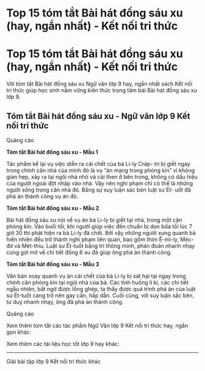 # Top 15 tóm tắt Bài hát đồng sáu xu (hay, ngắn nhất) - Kết nối tri thức

# Top 15 tóm tắt Bài hát đồng sáu xu (hay, ngắn nhất) - Kết nối tri thức

Với tóm tắt Bài hát đồng sáu xu Ngữ văn lớp 9 hay, ngắn nhất sách Kết nối tri thức giúp học sinh nắm vững kiến thức trọng tâm bài Bài hát đồng sáu xu lớp 9.

## Tóm tắt Bài hát đồng sáu xu - Ngữ văn lớp 9 Kết nối tri thức

Quảng cáo

**Tóm tắt Bài hát đồng sáu xu - Mẫu 1**

Tác phẩm kể lại vụ việc diễn ra cái chết của bà Li-ly Cráp- tri bị giết ngay trong chính căn nhà của mình đó là vụ “án mạng trong phòng kín” vì không gian hẹp, xảy ra tại ngôi nhà nhỏ và cài then ở bên trong, không có dấu hiệu của người ngoài đột nhập vào nhà. Vậy nên nghi phạm chỉ có thể là những người sống trong căn nhà đó. Bằng sự suy luận sác bén luật sư Ét- uốt đã phá án thành công vụ án đó.

**Tóm tắt Bài hát đồng sáu xu - Mẫu 2**

Bài hát đồng sáu xu nói về vụ án bà Li-ly bị giết tại nhà, trong một căn phòng kín. Vào buổi tối, khi người giúp việc đến chuẩn bị dọn bữa tối lúc 7 giờ 30 thì phát hiện ra bà Li-ly đã chết. Bởi vậy những người xung quanh bà hiển nhiên đều trở thành nghi phạm liên quan, bao gồm thím Ê-mi-ly, Méc-đơ và Mét-thiu. Luật sư Ét-tuốt bằng trí thông minh, phán đoán nhanh nhạy cùng gợi mở về chi tiết đồng 6 xu đã giúp ông phá án thành công. 

**Tóm tắt Bài hát đồng sáu xu - Mẫu 3**

Văn bản xoay quanh vụ án cái chết của bà Li-ly bị sát hại tại ngay trong chính căn phòng kín tại ngôi nhà của bà. Các tình huống li kì, các chi tiết ngẫu nhiên, bất ngờ được lồng ghép, ta thấy được quá trình phá án của luật sư Ét-tuốt càng trở nên gay cấn, hấp dẫn. Cuối cùng, với suy luận sắc bén, tư duy nhanh nhạy, ông đã phá án thành công.

Quảng cáo

Xem thêm tóm tắt các tác phẩm Ngữ Văn lớp 9 Kết nối tri thức hay, ngắn gọn khác:

Xem thêm các tài liệu học tốt lớp 9 hay khác:

* * *

Giải bài tập lớp 9 Kết nối tri thức khác
